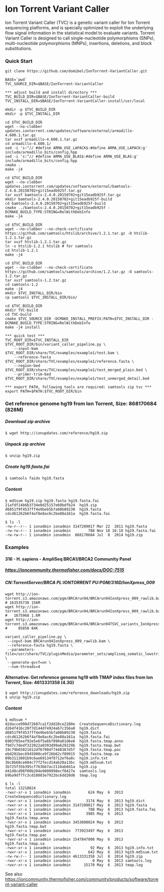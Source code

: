 # Ion Torrent Variant Caller

Ion Torrent Variant Caller (TVC) is a genetic variant caller for Ion Torrent sequencing platforms,
and is specially optimized to exploit the underlying flow signal information in the statistical model
to evaluate variants. Torrent Variant Caller is designed to call single-nucleotide polymorphisms (SNPs),
multi-nucleotide polymorphisms (MNPs), insertions, deletions, and block substitutions.

### Quick Start
```
git clone https://github.com/domibel/IonTorrent-VariantCaller.git

BASE=`pwd`
TVC_SOURCE_DIR=$BASE/IonTorrent-VariantCaller

*** adjust build and install directory ***
TVC_BUILD_DIR=$BASE/IonTorrent-VariantCaller-build
TVC_INSTALL_DIR=$BASE/IonTorrent-VariantCaller-install/usr/local

mkdir -p $TVC_BUILD_DIR
mkdir -p $TVC_INSTALL_DIR

cd $TVC_BUILD_DIR
wget --no-clobber updates.iontorrent.com/updates/software/external/armadillo-4.600.1.tar.gz
tar xvzf armadillo-4.600.1.tar.gz
cd armadillo-4.600.1/
sed -i 's:^// #define ARMA_USE_LAPACK$:#define ARMA_USE_LAPACK:g' include/armadillo_bits/config.hpp
sed -i 's:^// #define ARMA_USE_BLAS$:#define ARMA_USE_BLAS:g'     include/armadillo_bits/config.hpp
cmake .
make -j4

cd $TVC_BUILD_DIR
wget --no-clobber updates.iontorrent.com/updates/software/external/bamtools-2.4.0.20150702+git15eadb925f.tar.gz
tar xvzf bamtools-2.4.0.20150702+git15eadb925f.tar.gz
mkdir bamtools-2.4.0.20150702+git15eadb925f-build
cd bamtools-2.4.0.20150702+git15eadb925f-build
cmake ../bamtools-2.4.0.20150702+git15eadb925f -DCMAKE_BUILD_TYPE:STRING=RelWithDebInfo
make -j4

cd $TVC_BUILD_DIR
wget --no-clobber --no-check-certificate https://github.com/samtools/htslib/archive/1.2.1.tar.gz -O htslib-1.2.1.tar.gz
tar xvzf htslib-1.2.1.tar.gz
ln -s htslib-1.2.1 htslib # for samtools
cd htslib-1.2.1
make -j4

cd $TVC_BUILD_DIR
wget --no-clobber --no-check-certificate https://github.com/samtools/samtools/archive/1.2.tar.gz -O samtools-1.2.tar.gz
tar xvzf samtools-1.2.tar.gz
cd samtools-1.2
make -j4
mkdir $TVC_INSTALL_DIR/bin
cp samtools $TVC_INSTALL_DIR/bin/

cd $TVC_BUILD_DIR
mkdir TVC-build
cd TVC-build
cmake $TVC_SOURCE_DIR -DCMAKE_INSTALL_PREFIX:PATH=$TVC_INSTALL_DIR -DCMAKE_BUILD_TYPE:STRING=RelWithDebInfo
make -j4 install

*** quick test ***
TVC_ROOT_DIR=$TVC_INSTALL_DIR
$TVC_ROOT_DIR/bin/variant_caller_pipeline.py \
    --input-bam       $TVC_ROOT_DIR/share/TVC/examples/example1/test.bam \
    --reference-fasta $TVC_ROOT_DIR/share/TVC/examples/example1/reference.fasta \
    --region-bed      $TVC_ROOT_DIR/share/TVC/examples/example1/test_merged_plain.bed \
    --primer-trim-bed $TVC_ROOT_DIR/share/TVC/examples/example1/test_unmerged_detail.bed
    
*** export PATH, following tools are required: samtools zip tvc ***
export PATH=$PATH:$TVC_ROOT_DIR/bin
```


### Get reference genome hg19 from Ion Torrent, Size: 868170684 (828M)

##### Download zip archive
```
$ wget http://ionupdates.com/reference/hg19.zip
```

##### Unpack zip archive
```
$ unzip hg19.zip
```

##### Create hg19.fasta.fai
```
$ samtools faidx hg19.fasta    
```

##### Content
```
$ md5sum hg19.zip hg19.fasta hg19.fasta.fai
21afdf14b6b3734e0d25157e60bdfb24  hg19.zip
d6851f9f4537ff4e9beb5b7a08b89230  hg19.fasta
cdcd61262b6f4af8e8ac6c2be88a161a  hg19.fasta.fai

$ ls -l
-rw-r--r-- 1 ionadmin ionadmin 3147289017 Mar 22  2011 hg19.fasta
-rw-rw-r-- 1 ionadmin ionadmin        788 Nov 18 16:18 hg19.fasta.fai
-rw-rw-r-- 1 ionadmin ionadmin  868170684 Jul  8  2014 hg19.zip
```

### Examples

#### 316 - H. sapiens - AmpliSeq BRCA1/BRCA2 Community Panel
##### https://ioncommunity.thermofisher.com/docs/DOC-7515
##### CN:TorrentServer/BRCA   PL:IONTORRENT   PU:PGM/316D/IonXpress_009
```
wget http://ion-torrent.s3.amazonaws.com/pgm/BRCArun94/BRCArun94IonXpress_009_rawlib.bam          # 163535738 156M
wget http://ion-torrent.s3.amazonaws.com/pgm/BRCArun94/BRCArun94IonXpress_009_rawlib.bam.bai      #   1675968 1.6M
wget http://ion-torrent.s3.amazonaws.com/pgm/BRCArun94/BRCArun94TSVC_variants_IonXpress_009.vcf   #     85850 84K

variant_caller_pipeline.py \
 --input-bam BRCArun94IonXpress_009_rawlib.bam \
 --reference-fasta hg19.fasta \
 --parameters-file=/usr/share/TVC/pluginMedia/parameter_sets/ampliseq_somatic_lowstringency_pgm_parameters.json \
 --generate-gvcf=on \
 --num-threads=4
```


#### Alternative: Get reference genome hg19 with TMAP index files from Ion Torrent, Size: 4613331358 (4.3G)

```
$ wget http://ionupdates.com/reference_downloads/hg19.zip
$ unzip hg19.zip
```

##### Content
```
$ md5sum *
d2dacce998d72687ca1f2dd28ce2280e  CreateSequenceDictionary.log
d264f416c20f7d144d74924ab7c356a0  hg19.dict
d6851f9f4537ff4e9beb5b7a08b89230  hg19.fasta
cdcd61262b6f4af8e8ac6c2be88a161a  hg19.fasta.fai
6903f05eef92e5e6f5a6bf890a01d6e6  hg19.fasta.tmap.anno
f9d7c7dedf322022a0393d99a629229b  hg19.fasta.tmap.bwt
19c79b65021812df67904f7448367d5f  hg19.fasta.tmap.pac
ebd201bec6945900ce9f26b62cf89915  hg19.fasta.tmap.sa
09b3113801b9c6ae69134f8712ef6a8c  hg19.info.txt
3bc8b68ce604c77f2fecd14ab20a13bc  hg19.md5sum.txt
3b725f35b395cf763bb7ac2110ab8d1a  hg19.zip
d41d8cd98f00b204e9800998ecf8427e  samtools.log
b9ba9df7fc3cd18883e7922bc6dd20d6  tmap.log
```
```
$ ls -l
total 13218824
-rwxr-xr-x 1 ionadmin ionadmin        624 May  6  2013 CreateSequenceDictionary.log
-rwxr-xr-x 1 ionadmin ionadmin       3174 May  6  2013 hg19.dict
-rwxr-xr-x 1 ionadmin ionadmin 3147289017 May  6  2013 hg19.fasta
-rwxr-xr-x 1 ionadmin ionadmin        788 May  6  2013 hg19.fasta.fai
-rwxr-xr-x 1 ionadmin ionadmin       3985 May  6  2013 hg19.fasta.tmap.anno
-rwxr-xr-x 1 ionadmin ionadmin 3453608024 May  6  2013 hg19.fasta.tmap.bwt
-rwxr-xr-x 1 ionadmin ionadmin  773923497 May  6  2013 hg19.fasta.tmap.pac
-rwxr-xr-x 1 ionadmin ionadmin 1547847008 May  6  2013 hg19.fasta.tmap.sa
-rwxr-xr-x 1 ionadmin ionadmin         92 May  6  2013 hg19.info.txt
-rwxr-xr-x 1 ionadmin ionadmin        642 May  6  2013 hg19.md5sum.txt
-rw-rw-r-- 1 ionadmin ionadmin 4613331358 Jul  8  2014 hg19.zip
-rwxr-xr-x 1 ionadmin ionadmin          0 May  6  2013 samtools.log
-rwxr-xr-x 1 ionadmin ionadmin      15170 May  6  2013 tmap.log
```


See also https://ioncommunity.thermofisher.com/community/products/software/torrent-variant-caller
